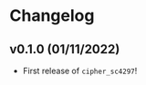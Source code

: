 # Changelog

<!--next-version-placeholder-->

## v0.1.0 (01/11/2022)

- First release of `cipher_sc4297`!